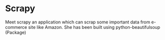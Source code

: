 # Scrapy
Meet scrapy an application which can scrap some important data from e-commerce site like Amazon.
She has been built using python-beautifulsoup (Package)
